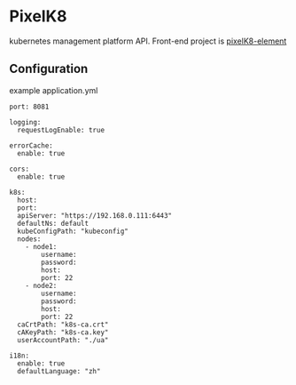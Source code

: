# PixelK8

kubernetes management platform  API. Front-end project is [pixelK8-element](https://github.com/xuliangTang/pixelK8-element)



## **Configuration**

example application.yml

```
port: 8081

logging:
  requestLogEnable: true

errorCache:
  enable: true

cors:
  enable: true

k8s:
  host: 
  port: 
  apiServer: "https://192.168.0.111:6443"
  defaultNs: default
  kubeConfigPath: "kubeconfig"
  nodes:
    - node1:
        username: 
        password: 
        host: 
        port: 22
    - node2:
        username: 
        password: 
        host: 
        port: 22
  caCrtPath: "k8s-ca.crt"
  cAKeyPath: "k8s-ca.key"
  userAccountPath: "./ua"

i18n:
  enable: true
  defaultLanguage: "zh"
```